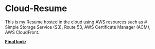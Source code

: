 # Cloud-Resume
This is my Resume hosted in the cloud using AWS resources such as # Simple Storage Service (S3), Route 53, AWS Certificate Manager (ACM), AWS CloudFront.

<div align="left">
  <strong><ins>Final look:</ins></strong>





